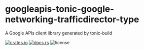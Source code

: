# googleapis-tonic-google-networking-trafficdirector-type

A Google APIs client library generated by tonic-build

[![crates.io](https://img.shields.io/crates/v/googleapis-tonic-google-networking-trafficdirector-type)](https://crates.io/crates/googleapis-tonic-google-networking-trafficdirector-type)
[![docs.rs](https://img.shields.io/docsrs/googleapis-tonic-google-networking-trafficdirector-type)](https://docs.rs/googleapis-tonic-google-networking-trafficdirector-type)
![license](https://img.shields.io/crates/l/googleapis-tonic-google-networking-trafficdirector-type)
